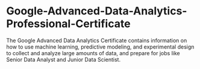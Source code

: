 # Google-Advanced-Data-Analytics-Professional-Certificate
The Google Advanced Data Analytics Certificate contains information on how to use machine learning, predictive modeling, and experimental design to collect and analyze large amounts of data, and prepare for jobs like Senior Data Analyst and Junior Data Scientist.
